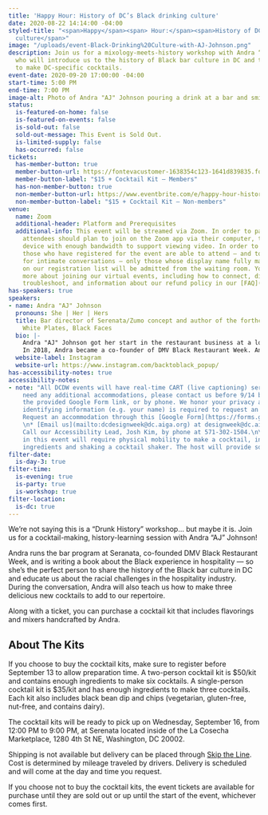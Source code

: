 ```yaml
---
title: 'Happy Hour: History of DC’s Black drinking culture'
date: 2020-08-22 14:14:00 -04:00
styled-title: "<span>Happy</span><span> Hour:</span><span>History of DC's Black drinking
  culture</span>"
image: "/uploads/event-Black-Drinking%20Culture-with-AJ-Johnson.png"
description: Join us for a mixology-meets-history workshop with Andra “AJ” Johnson,
  who will introduce us to the history of Black bar culture in DC and teach us how
  to make DC-specific cocktails.
event-date: 2020-09-20 17:00:00 -04:00
start-time: 5:00 PM
end-time: 7:00 PM
image-alt: Photo of Andra "AJ" Johnson pouring a drink at a bar and smiling.
status:
  is-featured-on-home: false
  is-featured-on-events: false
  is-sold-out: false
  sold-out-message: This Event is Sold Out.
  is-limited-supply: false
  has-occurred: false
tickets:
  has-member-button: true
  member-button-url: https://fontevacustomer-1638354c123-1641d839835.force.com/services/oauth2/authorize?client_id=3MVG9nthuDc9owbcOq7_07W.HriOQQPWTbMkrpOla.ajDQlTHf4_uby_mhwylcX.mJBU2O2SppTiZMS0J_HJd&response_type=code&redirect_uri=https://ikit.aiga.org/ikit_national_util/ikit-national-util-sso-redirect/&state=https%3A%2F%2Fdc.aiga.org%2Fevent%2Fhappy-hour-history-of-dcs-black-drinking-culture%2F%3Fredirect_source%3Deventbrite_register
  member-button-label: "$15 + Cocktail Kit — Members"
  has-non-member-button: true
  non-member-button-url: https://www.eventbrite.com/e/happy-hour-history-of-dcs-black-drinking-culture-tickets-117851126893
  non-member-button-label: "$15 + Cocktail Kit — Non-members"
venue:
  name: Zoom
  additional-header: Platform and Prerequisites
  additional-info: This event will be streamed via Zoom. In order to participate fully,
    attendees should plan to join on the Zoom app via their computer, tablet, or mobile
    device with enough bandwidth to support viewing video. In order to ensure only
    those who have registered for the event are able to attend — and to create space
    for intimate conversations — only those whose display name fully matches the name
    on our registration list will be admitted from the waiting room. You can find
    more about joining our virtual events, including how to connect, directions to
    troubleshoot, and information about our refund policy in our [FAQ](/faqs/).
has-speakers: true
speakers:
- name: Andra "AJ" Johnson
  pronouns: She | Her | Hers
  title: Bar director of Serenata/Zumo concept and author of the forthcoming book
    White Plates, Black Faces
  bio: |-
    Andra "AJ" Johnson got her start in the restaurant business at a local chain restaurant in Rockville, Maryland. She then headed to DC and became an accomplished barista and bartender, a general manager, an assistant general manager and beverage director, and a managing partner at several popular and fine dining restaurants in the DMV.</br>
    In 2018, Andra became a co-founder of DMV Black Restaurant Week. Andra is currently the bar director of Serenata/Zumo concept in La Cosecha, where she renews her commitment to providing exemplary service and thoughtful cocktails each day. Her forthcoming book, “White Plates, Black Faces,” continues her work telling the stories of people of color in the restaurant industry. Currently, she also heads up a cocktail pop up initiative called “Back to Black” that strives to raise funds to donate to overlooked and underfunded charities and organizations in the DC area.
  website-label: Instagram
  website-url: https://www.instagram.com/backtoblack_popup/
has-accessibility-notes: true
accessibility-notes:
- note: "All DCDW events will have real-time CART (live captioning) services. If you
    need any additional accommodations, please contact us before 9/14 by email, through
    the provided Google Form link, or by phone. We honor your privacy and no personally
    identifying information (e.g. your name) is required to request an accommodation.\n\n*
    Request an accommodation through this [Google Form](https://forms.gle/gAQviAo5cTwWYGWV6).
    \n* [Email us](mailto:dcdesignweek@dc.aiga.org) at designweek@dc.aiga.org.\n*
    Call our Accessibility Lead, Josh Kim, by phone at 571-302-1504.\n\nFull participation
    in this event will require physical mobility to make a cocktail, including assembling
    ingredients and shaking a cocktail shaker. The host will provide some modifications."
filter-date:
  is-day-3: true
filter-time:
  is-evening: true
  is-party: true
  is-workshop: true
filter-location:
  is-dc: true
---
```


We’re not saying this is a “Drunk History” workshop… but maybe it is. Join us for a cocktail-making, history-learning session with Andra “AJ” Johnson!

Andra runs the bar program at Seranata, co-founded DMV Black Restaurant Week, and is writing a book about the Black experience in hospitality — so she’s the perfect person to share the history of the Black bar culture in DC and educate us about the racial challenges in the hospitality industry. During the conversation, Andra will also teach us how to make three delicious new cocktails to add to our repertoire.

Along with a ticket, you can purchase a cocktail kit that includes flavorings and mixers handcrafted by Andra.

## About The Kits
If you choose to buy the cocktail kits, make sure to register before September 13 to allow preparation time. A two-person cocktail kit is $50/kit and contains enough ingredients to make six cocktails. A single-person cocktail kit is $35/kit and has enough ingredients to make three cocktails. Each kit also includes black bean dip and chips (vegetarian, gluten-free, nut-free, and contains dairy).

The cocktail kits will be ready to pick up on Wednesday, September 16, from 12:00 PM to 9:00 PM, at Serenata located inside of the La Cosecha Marketplace, 1280 4th St NE, Washington, DC 20002.

Shipping is not available but delivery can be placed through [Skip the Line](www.skipthelineus.com). Cost is determined by mileage traveled by drivers. Delivery is scheduled and will come at the day and time you request.

If you choose not to buy the cocktail kits, the event tickets are available for purchase until they are sold out or up until the start of the event, whichever comes first.

